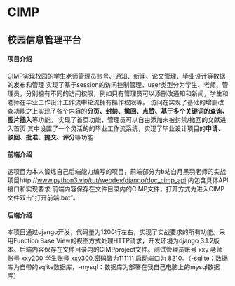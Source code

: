 # CIMP
## 校园信息管理平台

#### 项目介绍
CIMP实现校园的学生老师管理员账号、通知、新闻、论文管理、毕业设计等数据的发布和管理
实现了基于session的访问控制管理，user类型分为学生、老师、管理员，分别拥有不同的访问权限，例如只有管理员可以添删改通知和新闻，学生和老师在毕业工作设计工作流中轮流拥有操作权限等。
访问在实现了基础的增删改查功能之上实现了各个内容的**分页、封禁、撤回、点赞、基于多个关键词的查询、图片插入**等功能。
实现了首页功能，管理员可以自由添加未被封禁/撤回的文献进入首页
其中设置了一个灵活的的毕业工作流系统，实现了毕业设计项目的**申请、驳回、批准、提交、评分**等功能

#### 前端介绍
这项目为本人锻炼自己后端能力编写的项目，前端部分为b站白月黑羽老师的实战项目http://www.python3.vip/tut/webdev/django/doc_cimp_api
内包含具体API接口和实现要求
前端内容保存在文件目录内的CIMP文件，打开方式为进入CIMP文件双击“打开前端.bat”。

#### 后端介绍
本项目通过django开发，代码量为1200行左右，实现了实战要求的所有功能。采用Function Base View的视图方式处理HTTP请求，开发环境为django 3.1.2版本。后端内容保存在文件目录内的CIMPproject文件。测试管理员账号 xxy 老师账号 xxy200 学生账号 xxy300,密码皆为111111
启动端口为 8210。（-sqlite：数据库为自带的sqlite数据库，-mysql：数据库为部署在我自己电脑上的mysql数据库）
